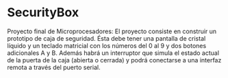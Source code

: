 # SecurityBox
Proyecto final de Microprocesadores: El proyecto consiste en construir un prototipo de caja de seguridad. Ésta debe tener una pantalla de cristal líquido y un teclado matricial con los números del 0 al 9 y dos botones adicionales A y B. Además habrá un interruptor que simula el estado actual de la puerta de la caja (abierta o cerrada) y podrá conectarse a una interfaz remota a través del puerto serial. 
